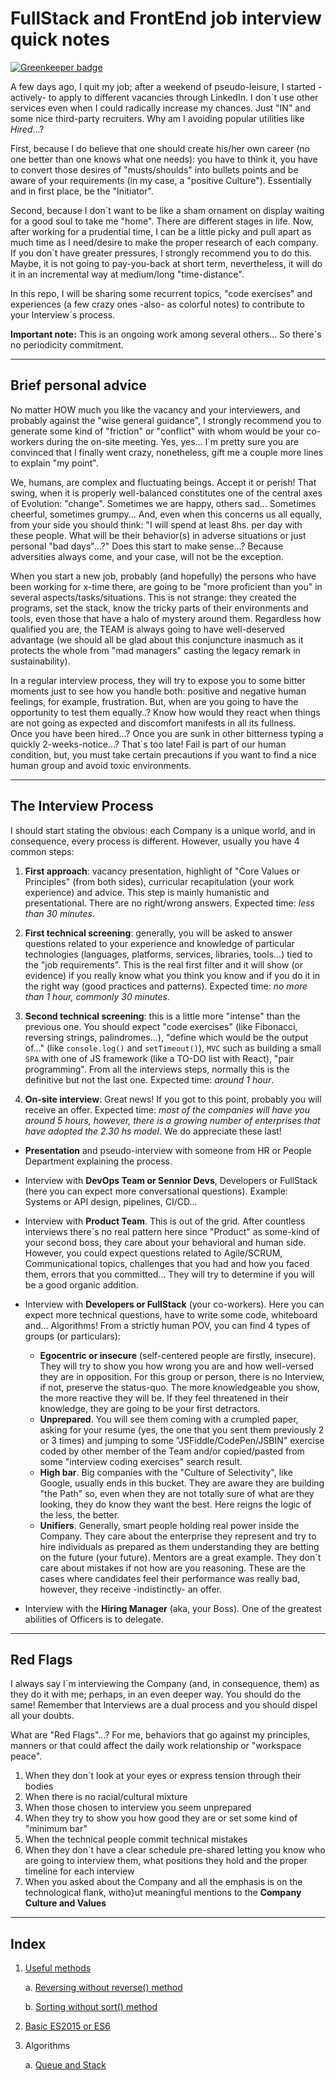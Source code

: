 # FullStack and FrontEnd job interview quick notes

[![Greenkeeper badge](https://badges.greenkeeper.io/alpersonalwebsite/hack-your-next-interview.svg)](https://greenkeeper.io/)

A few days ago, I quit my job; after a weekend of pseudo-leisure, I started -actively- to apply to different vacancies through LinkedIn. I don´t use other services even when I could radically increase my chances. Just "IN" and some nice third-party recruiters. Why am I avoiding popular utilities like *Hired*...?

First, because I do believe that one should create his/her own career (no one better than one knows what one needs): you have to think it, you have to convert those desires of "musts/shoulds" into bullets points and be aware of your requirements (in my case, a "positive Culture"). Essentially and in first place, be the "Initiator".

Second, because I don´t want to be like a sham ornament on display waiting for a good soul to take me "home".
There are different stages in life. Now, after working for a prudential time, I can be a little picky and pull apart as much time as I need/desire to make the proper research of each company.
If you don´t have greater pressures, I strongly recommend you to do this. Maybe, it is not going to pay-you-back at short term, nevertheless, it will do it in an incremental way at medium/long "time-distance".

In this repo, I will be sharing some recurrent topics, "code exercises" and experiences (a few crazy ones -also- as colorful notes) to contribute to your Interview´s process.

**Important note:** This is an ongoing work among several others... So there´s no periodicity commitment.

---

## Brief personal advice

No matter HOW much you like the vacancy and your interviewers, and probably against the "wise general guidance", I strongly recommend you to generate some kind of "friction" or "conflict" with whom would be your co-workers during the on-site meeting.
Yes, yes... I´m pretty sure you are convinced that I finally went crazy, nonetheless, gift me a couple more lines to explain "my point".

We, humans, are complex and fluctuating beings. Accept it or perish!
That swing, when it is properly well-balanced constitutes one of the central axes of Evolution: "change".
Sometimes we are happy, others sad...
Sometimes cheerful, sometimes grumpy... And, even when this concerns us all equally, from your side you should think: "I will spend at least 8hs. per day with these people. What will be their behavior(s) in adverse situations or just personal "bad days"...?"
Does this start to make sense...?
Because adversities always come, and your case, will not be the exception.

When you start a new job, probably (and hopefully) the persons who have been working for x-time there, are going to be "more proficient than you" in several aspects/tasks/situations. This is not strange: they created the programs, set the stack, know the tricky parts of their environments and tools, even  those that have a halo of mystery around them. Regardless how qualified you are, the TEAM is always going to have well-deserved advantage (we should all be glad about this conjuncture inasmuch as it protects the whole from "mad managers" casting the legacy remark in sustainability).

In a regular interview process, they will try to expose you to some bitter moments just to see how you handle both: positive and negative human feelings, for example, frustration.
But, when are you going to have the opportunity to test them equally..? Know how would they react when things are not going as expected and discomfort manifests in all its fullness.  
Once you have been hired...? Once you are sunk in other bitterness typing a quickly 2-weeks-notice...? That´s too late! Fail is part of our human condition, but, you must take certain precautions if you want to find a nice human group and avoid toxic environments.

---

## The Interview Process

I should start stating the obvious: each Company is a unique world, and in consequence, every process is different. However, usually you have 4 common steps:

1. **First approach**: vacancy presentation, highlight of "Core Values or Principles" (from both sides), curricular recapitulation (your work experience) and advice. This step is mainly humanistic and presentational. There are no right/wrong answers.
Expected time: *less than 30 minutes*.

2. **First technical screening**: generally, you will be asked to answer questions related to your experience and knowledge of particular technologies (languages, platforms, services, libraries, tools...) tied to the "job requirements". This is the real first filter and it will show (or evidence) if you really know what you think you know and if you do it in the right way (good practices and patterns).
Expected time: *no more than 1 hour, commonly 30 minutes*.

3. **Second technical screening**: this is a little more "intense" than the previous one. You should expect "code exercises" (like Fibonacci, reversing strings, palindromes...), "define which would be the output of..." (like `console.log()` and `setTimeout()`), `MVC` such as building a small `SPA` with one of JS framework (like a TO-DO list with React), "pair programming". From all the interviews steps, normally this is the definitive but not the last one.
Expected time: *around 1 hour*.

4. **On-site interview**: Great news! If you got to this point, probably you will receive an offer.
Expected time: *most of the companies will have you around 5 hours, however, there is a growing number of enterprises that have adopted the 2.30 hs model*. We do appreciate these last!

  * **Presentation** and pseudo-interview with someone from HR or People Department explaining the process.  

  * Interview with **DevOps Team or Sennior Devs**, Developers or FullStack (here you can expect more conversational questions). Example: Systems or API design, pipelines, CI/CD...

  * Interview with **Product Team**.
  This is out of the grid. After countless interviews there´s no real pattern here since "Product" as some-kind of your second boss, they care about your behavioral and human side. However, you could expect questions related to Agile/SCRUM, Communicational topics, challenges that you had and how you faced them, errors that you committed... They will try to determine if you will be a good organic addition.

  * Interview with **Developers or FullStack** (your co-workers). Here you can expect more technical questions, have to write some code, whiteboard and... Algorithms! From a strictly human POV, you can find 4 types of groups (or particulars):

    - **Egocentric or insecure** (self-centered people are firstly, insecure). They will try to show you how wrong you are and how well-versed they are in opposition. For this group or person, there is no Interview, if not, preserve the status-quo. The more knowledgeable you show, the more reactive they will be. If they feel threatened in their knowledge, they are going to be your first detractors.
    - **Unprepared**. You will see them coming with a crumpled paper, asking for your resume (yes, the one that you sent them previously 2 or 3 times) and jumping to some "JSFiddle/CodePen/JSBIN" exercise coded by other member of the Team and/or copied/pasted from some "interview coding exercises" search result.
    - **High bar**. Big companies with the "Culture of Selectivity", like Google, usually ends in this bucket. They are aware they are building "the Path" so, even when they are not totally sure of what are they looking, they do know they want the best. Here reigns the logic of the less, the better.
    - **Unifiers**. Generally, smart people holding real power inside the Company. They care about the enterprise they represent and try to hire individuals as prepared as them understanding they are betting on the future (your future). Mentors are a great example. They don´t care about mistakes if not how are you reasoning. These are the cases where candidates feel their performance was really bad, however, they receive -indistinctly- an offer.

  * Interview with the **Hiring Manager** (aka, your Boss). One of the greatest abilities of Officers is to delegate.

---

## Red Flags

I always say I´m interviewing the Company (and, in consequence, them) as they do it with me; perhaps, in an even deeper way. You should do the same! Remember that Interviews are a dual process and you should dispel all your doubts.

What are "Red Flags"...?
For me, behaviors that go against my principles, manners or that could affect the daily work relationship or "workspace peace".

1. When they don´t look at your eyes or express tension through their bodies
2. When there is no racial/cultural mixture
3. When those chosen to interview you seem unprepared
4. When they try to show you how good they are or set some kind of "minimum bar"
5. When the technical people commit technical mistakes
6. When they don´t have a clear schedule pre-shared letting you know who are going to interview them, what positions they hold and the proper timeline for each interview
7. When you asked about the Company and all the emphasis is on the technological flank, witho}ut meaningful mentions to the **Company Culture and Values**

---

## Index

1. [Useful methods](./00_0_useful-methods.md)
    
    a. [Reversing without reverse() method](./00_1_useful-methods-reversing.md)
    
    b. [Sorting without sort() method](00_1_useful-methods-sorting.md)
2. [Basic ES2015 or ES6](./00_0_basic-es2015.md)
3. Algorithms
  
    a. [Queue and Stack](../../05_0_queue-and-stack.md)
